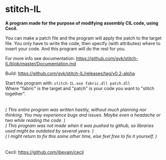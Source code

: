 # stitch-IL

**A program made for the purpose of modifying assembly CIL code, using Cecil.**

You can make a patch file and the program will apply the patch to the target file.
You only have to write the code, then specify (with attributes) where to insert your code. And this program will do the rest for you.

For more info see documentation: https://github.com/gvk/stitch-IL/blob/master/Documentation.md

Build: https://github.com/gvk/stitch-IL/releases/tag/v0.2-alpha  

Start the program with: `stitch-IL.exe fabric.dll patch.dll`  
Where "fabric" is the target and "patch" is your code you want to "stitch together".  
<br />
<br />
_( This entire program was written hastily, without much planning nor thinking. You may experience bugs and issues. Maybe even a headache or two while reading the code. )_  
_( This program was not made when it was pushed to github, so libraries used might be outdated by several years. )_  
_( I might return to fix this some other time, else feel free to fix it yourself. )_  
<br />
<br />
Cecil: https://github.com/jbevain/cecil
